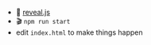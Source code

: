 - 🚀 [reveal.js](https://revealjs.com/installation)
- 🎬 `npm run start`
- edit `index.html` to make things happen
